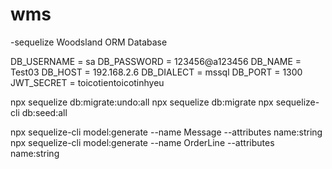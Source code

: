 # wms

-sequelize
Woodsland ORM Database

DB_USERNAME = sa
DB_PASSWORD = 123456@a123456
DB_NAME = Test03
DB_HOST = 192.168.2.6
DB_DIALECT = mssql
DB_PORT = 1300
JWT_SECRET = toicotientoicotinhyeu

npx sequelize db:migrate:undo:all
npx sequelize db:migrate
npx sequelize-cli db:seed:all

npx sequelize-cli model:generate --name Message --attributes name:string
npx sequelize-cli model:generate --name OrderLine --attributes name:string
